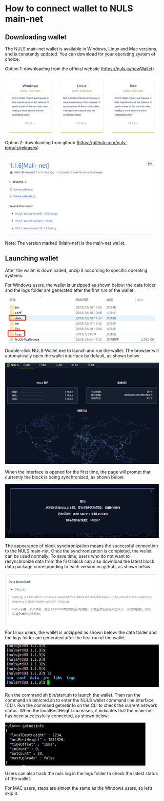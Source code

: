 # How to connect wallet to NULS main-net

## Downloading wallet

The NULS main-net wallet is available in Windows, Linux and Mac versions, and is constantly updated. You can download for your operating system of choice.

Option 1: downloading from the official website (https://nuls.io/newWallet)

![1546518367717](./img/1546518367717.png)

Option 2: downloading from github (https://github.com/nuls-io/nuls/releases)

![1546518556230](./img/1546518556230.png)

Note: The version marked [Main-net] is the main-net wallet.

## Launching wallet

After the wallet is downloaded, unzip it according to specific operating systems.

For Windows users, the wallet is unzipped as shown below: the data folder and the logs folder are generated after the first run of the wallet.

![1546518956812](./img/1546518956812.png)

Double-click NULS-Wallet.exe to launch and run the wallet. The browser will automatically open the wallet interface by default, as shown below:

![1546519370742](./img/1546519370742.png)

When the interface is opened for the first time, the page will prompt that currently the block is being synchronized, as shown below:

![1546519548787](./img/1546519548787.png)

The appearance of block synchronization means the successful connection to the NULS main-net. Once the synchronization is completed, the wallet can be used normally. To save time, users who do not want to resynchronize data from the first block can also download the latest block data package corresponding to each version on github, as shown below:

![1546520020388](./img/1546520020388.png)


For Linux users, the wallet is unzipped as shown below: the data folder and the logs folder are generated after the first run of the wallet.

![1546520382686](./img/1546520382686.png)

Run the command sh bin/start.sh to launch the wallet. Then run the command sh bin/cmd.sh to enter the NULS wallet command line interface (CLI). Run the command getnetinfo on the CLI to check the current network status. When the localBestHeight increases, it indicates that the main-net has been successfully connected, as shown below:
 
![1546520727643](./img/1546520727643.png)

Users can also track the nuls.log in the logs folder to check the latest status of the wallet.


For MAC users, steps are almost the same as the Windows users, so let’s skip it.